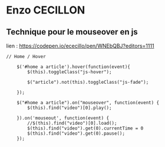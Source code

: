 # Enzo CECILLON


## Technique pour le mouseover en js 

lien : https://codepen.io/ececillo/pen/WNEbQBJ?editors=1111

```
// Home / Hover
	
	$('#home a article').hover(function(event){
		$(this).toggleClass("js-hover");
		
		$("article").not(this).toggleClass("js-fade");
			
	});		
	
	$("#home a article").on("mouseover", function(event) {
	    $(this).find("video")[0].play();
	
	}).on('mouseout', function(event) {
		//$(this).find("video")[0].load();
		$(this).find("video").get(0).currentTime = 0
		$(this).find("video").get(0).pause();
	});
```